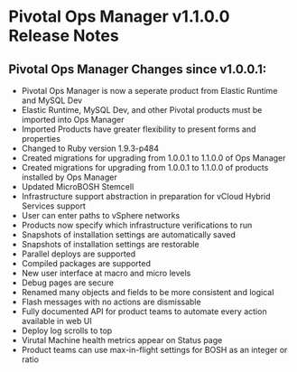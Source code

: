 # Pivotal Ops Manager v1.1.0.0 Release Notes

## Pivotal Ops Manager Changes since v1.0.0.1:

- Pivotal Ops Manager is now a seperate product from Elastic Runtime and MySQL Dev
- Elastic Runtime, MySQL Dev, and other Pivotal products must be imported into Ops Manager
- Imported Products have greater flexibility to present forms and properties
- Changed to Ruby version 1.9.3-p484 
- Created migrations for upgrading from 1.0.0.1 to 1.1.0.0 of Ops Manager
- Created migrations for upgrading from 1.0.0.1 to 1.1.0.0 of products installed by Ops Manager
- Updated MicroBOSH Stemcell
- Infrastructure support abstraction in preparation for vCloud Hybrid Services support
- User can enter paths to vSphere networks
- Products now specify which infrastructure verifications to run
- Snapshots of installation settings are automatically saved
- Snapshots of installation settings are restorable
- Parallel deploys are supported
- Compiled packages are supported
- New user interface at macro and micro levels
- Debug pages are secure
- Renamed many objects and fields to be more consistent and logical
- Flash messages with no actions are dismissable
- Fully documented API for product teams to automate every action available in web UI
- Deploy log scrolls to top
- Virutal Machine health metrics appear on Status page
- Product teams can use max-in-flight settings for BOSH as an integer or ratio
